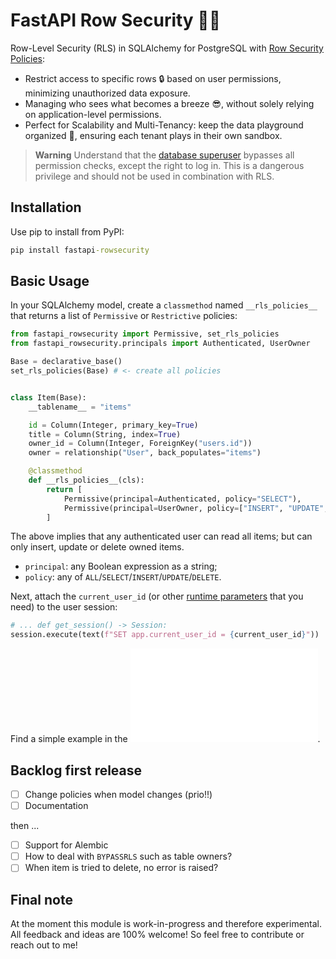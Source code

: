 <!-- These are examples of badges you might want to add to your README:
     please update the URLs accordingly

[![Built Status](https://api.cirrus-ci.com/github/jwdobken/fastapi-rowsecurity.svg?branch=main)](https://cirrus-ci.com/github/<USER>/fastapi-rowsecurity)
[![ReadTheDocs](https://readthedocs.org/projects/fastapi-rowsecurity/badge/?version=latest)](https://fastapi-rowsecurity.readthedocs.io/en/stable/)
[![Coveralls](https://img.shields.io/coveralls/github/<USER>/fastapi-rowsecurity/main.svg)](https://coveralls.io/r/<USER>/fastapi-rowsecurity)
[![PyPI-Server](https://img.shields.io/pypi/v/fastapi-rowsecurity.svg)](https://pypi.org/project/fastapi-rowsecurity/)
[![Conda-Forge](https://img.shields.io/conda/vn/conda-forge/fastapi-rowsecurity.svg)](https://anaconda.org/conda-forge/fastapi-rowsecurity)
[![Monthly Downloads](https://pepy.tech/badge/fastapi-rowsecurity/month)](https://pepy.tech/project/fastapi-rowsecurity)
[![Twitter](https://img.shields.io/twitter/url/http/shields.io.svg?style=social&label=Twitter)](https://twitter.com/fastapi-rowsecurity)
-->

# FastAPI Row Security 🚣‍♂️

Row-Level Security (RLS) in SQLAlchemy for PostgreSQL with [Row Security Policies](https://www.postgresql.org/docs/current/ddl-rowsecurity.html):

- Restrict access to specific rows 🔒 based on user permissions, minimizing unauthorized data exposure.
- Managing who sees what becomes a breeze 😎, without solely relying on application-level permissions.
- Perfect for Scalability and Multi-Tenancy: keep the data playground organized 🏢, ensuring each tenant plays in their own sandbox.

> **Warning**
> Understand that the [database superuser](https://www.postgresql.org/docs/current/role-attributes.html) bypasses all permission checks, except the right to log in. This is a dangerous privilege and should not be used in combination with RLS.

## Installation

Use pip to install from PyPI:

```cmd
pip install fastapi-rowsecurity
```

## Basic Usage

In your SQLAlchemy model, create a `classmethod` named `__rls_policies__` that returns a list of `Permissive` or `Restrictive` policies:

```py
from fastapi_rowsecurity import Permissive, set_rls_policies
from fastapi_rowsecurity.principals import Authenticated, UserOwner

Base = declarative_base()
set_rls_policies(Base) # <- create all policies


class Item(Base):
    __tablename__ = "items"

    id = Column(Integer, primary_key=True)
    title = Column(String, index=True)
    owner_id = Column(Integer, ForeignKey("users.id"))
    owner = relationship("User", back_populates="items")

    @classmethod
    def __rls_policies__(cls):
        return [
            Permissive(principal=Authenticated, policy="SELECT"),
            Permissive(principal=UserOwner, policy=["INSERT", "UPDATE", "DELETE"]),
        ]
```

The above implies that any authenticated user can read all items; but can only insert, update or delete owned items.

- `principal`: any Boolean expression as a string;
- `policy`: any of `ALL`/`SELECT`/`INSERT`/`UPDATE`/`DELETE`.

Next, attach the `current_user_id` (or other [runtime parameters](https://www.postgresql.org/docs/current/sql-set.html) that you need) to the user session:

```py
# ... def get_session() -> Session:
session.execute(text(f"SET app.current_user_id = {current_user_id}"))
```

Find a simple example in the ![tests](./tests/simple_model.py).

## Backlog first release

- [ ] Change policies when model changes (prio!!)
- [ ] Documentation

then ...

- [ ] Support for Alembic
- [ ] How to deal with `BYPASSRLS` such as table owners?
- [ ] When item is tried to delete, no error is raised?

## Final note

At the moment this module is work-in-progress and therefore experimental. All feedback and ideas are 100% welcome! So feel free to contribute or reach out to me!
